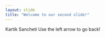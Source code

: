 ```yaml
---
layout: slide
title: "Welcome to our second slide!"
---
```

Kartik Sancheti
Use the left arrow to go back!
